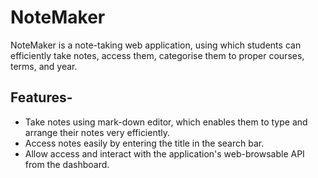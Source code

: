 # NoteMaker

NoteMaker is a note-taking web application, using which students can efficiently take notes, access them, categorise them to proper courses, terms, and year.

## Features-

- Take notes using mark-down editor, which enables them to type and arrange their notes very efficiently.
- Access notes easily by entering the title in the search bar.
- Allow access and	interact with the application's web-browsable API from the dashboard.
